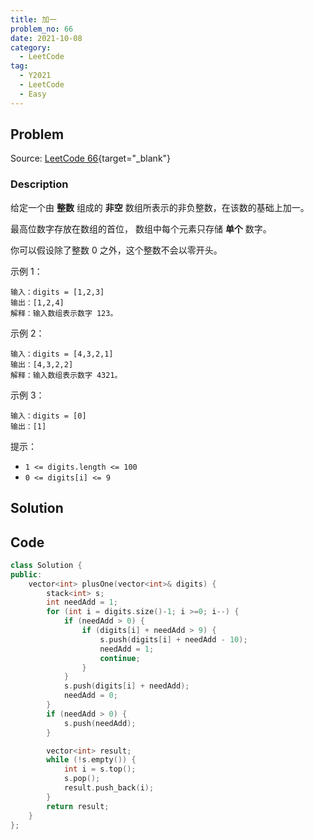 ```yaml
---
title: 加一
problem_no: 66
date: 2021-10-08
category:
  - LeetCode
tag:
  - Y2021
  - LeetCode
  - Easy
---
```


<!-- Description. -->

<!-- more -->

## Problem

Source: [LeetCode 66](https://leetcode-cn.com/problems/plus-one/){target="_blank"}

### Description

给定一个由 **整数** 组成的 **非空** 数组所表示的非负整数，在该数的基础上加一。

最高位数字存放在数组的首位， 数组中每个元素只存储 **单个** 数字。

你可以假设除了整数 0 之外，这个整数不会以零开头。

示例 1：

```text
输入：digits = [1,2,3]
输出：[1,2,4]
解释：输入数组表示数字 123。
```

示例 2：

```text
输入：digits = [4,3,2,1]
输出：[4,3,2,2]
解释：输入数组表示数字 4321。
```

示例 3：

```text
输入：digits = [0]
输出：[1]
```

提示：

- `1 <= digits.length <= 100`
- `0 <= digits[i] <= 9`

## Solution

## Code

```cpp
class Solution {
public:
    vector<int> plusOne(vector<int>& digits) {
        stack<int> s;
        int needAdd = 1;
        for (int i = digits.size()-1; i >=0; i--) {
            if (needAdd > 0) {
                if (digits[i] + needAdd > 9) {
                    s.push(digits[i] + needAdd - 10);
                    needAdd = 1;
                    continue;
                }
            }
            s.push(digits[i] + needAdd);
            needAdd = 0;
        }
        if (needAdd > 0) {
            s.push(needAdd);
        }

        vector<int> result;
        while (!s.empty()) {
            int i = s.top();
            s.pop();
            result.push_back(i);
        }
        return result;
    }
};
```
